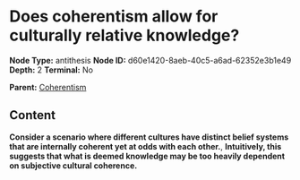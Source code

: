 # Does coherentism allow for culturally relative knowledge?

**Node Type:** antithesis
**Node ID:** d60e1420-8aeb-40c5-a6ad-62352e3b1e49
**Depth:** 2
**Terminal:** No

**Parent:** [Coherentism](coherentism.md)

## Content

**Consider a scenario where different cultures have distinct belief systems that are internally coherent yet at odds with each other.**, **Intuitively, this suggests that what is deemed knowledge may be too heavily dependent on subjective cultural coherence.**
